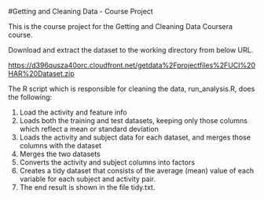 #Getting and Cleaning Data - Course Project

This is the course project for the Getting and Cleaning Data Coursera course. 

Download and extract the dataset to the working directory from below URL.

https://d396qusza40orc.cloudfront.net/getdata%2Fprojectfiles%2FUCI%20HAR%20Dataset.zip

The R script which is responsible for cleaning the data, run_analysis.R, does the following:
1. Load the activity and feature info
2. Loads both the training and test datasets, keeping only those columns which reflect a mean or standard deviation
3. Loads the activity and subject data for each dataset, and merges those columns with the dataset
4. Merges the two datasets
5. Converts the activity and subject columns into factors
6. Creates a tidy dataset that consists of the average (mean) value of each variable for each subject and activity pair.
7. The end result is shown in the file tidy.txt.
